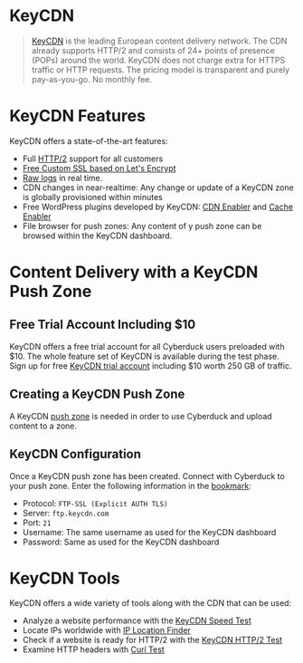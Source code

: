 KeyCDN
===

> [KeyCDN](https://www.keycdn.com/) is the leading European content delivery network. The CDN already supports HTTP/2 and consists of 24+ points of presence (POPs) around the world. KeyCDN does not charge extra for HTTPS traffic or HTTP requests. The pricing model is transparent and purely pay-as-you-go. No monthly fee.

# KeyCDN Features

KeyCDN offers a state-of-the-art features:
- Full [HTTP/2](https://www.keycdn.com/blog/keycdn-http2-support/) support for all customers
- [Free Custom SSL based on Let's Encrypt](https://www.keycdn.com/support/use-letsencrypt-with-keycdn-to-enable-ssl-tls/)
- [Raw logs](https://www.keycdn.com/support/cdn-log-format/) in real time.
- CDN changes in near-realtime: Any change or update of a KeyCDN zone is globally provisioned within minutes
- Free WordPress plugins developed by KeyCDN: [CDN Enabler](https://wordpress.org/plugins/cdn-enabler/) and [Cache Enabler](https://wordpress.org/plugins/cache-enabler/)
- File browser for push zones: Any content of y push zone can be browsed within the KeyCDN dashboard.

# Content Delivery with a KeyCDN Push Zone

## Free Trial Account Including $10

KeyCDN offers a free trial account for all Cyberduck users preloaded with \$10. The whole feature set of KeyCDN is available during the test phase. Sign up for free [KeyCDN trial account](https://www.keycdn.com/?a=7) including $10 worth 250 GB of traffic.

## Creating a KeyCDN Push Zone

A KeyCDN [push zone](https://www.keycdn.com/support/create-a-push-zone/) is needed in order to use Cyberduck and upload content to a zone.

## KeyCDN Configuration

Once a KeyCDN push zone has been created. Connect with Cyberduck to your push zone. Enter the following information in the [bookmark](../cyberduck/bookmarks.md):

- Protocol: `FTP-SSL (Explicit AUTH TLS)`
- Server: `ftp.keycdn.com`
- Port: `21`
- Username: The same username as used for the KeyCDN dashboard
- Password: Same as used for the KeyCDN dashboard

# KeyCDN Tools

KeyCDN offers a wide variety of tools along with the CDN that can be used:

- Analyze a website performance with the [KeyCDN Speed Test](https://tools.keycdn.com/speed)
- Locate IPs worldwide with [IP Location Finder](https://tools.keycdn.com/geo)
- Check if a website is ready for HTTP/2 with the [KeyCDN HTTP/2 Test](https://tools.keycdn.com/http2-test)
- Examine HTTP headers with [Curl Test](https://tools.keycdn.com/curl)